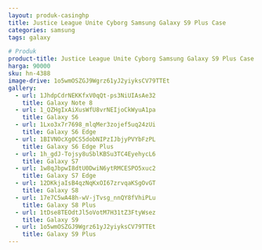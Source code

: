 ```yaml
---
layout: produk-casinghp
title: Justice League Unite Cyborg Samsung Galaxy S9 Plus Case
categories: samsung
tags: galaxy

# Produk
product-title: Justice League Unite Cyborg Samsung Galaxy S9 Plus Case
harga: 90000
sku: hn-4388
image-drive: 1o5wmOSZGJ9Wgrz61yJ2yiyksCV79TTEt
gallery:
  - url: 1JhdpCdrNEKKfxV0qQt-ps3NiUIAsAe32
    title: Galaxy Note 8
  - url: 1_QZHgIxAiXusWfU8vrNEIjoCkWyuA1pa
    title: Galaxy S6
  - url: 1Lxo3x7r7698_mlqMer3zojef5uq24zUi
    title: Galaxy S6 Edge
  - url: 1BIVNOcXg0CS5dobNIPzIJbjyPVYbFzPL
    title: Galaxy S6 Edge Plus
  - url: 1h_gdJ-Tojsy8uSblKBSu3TC4EyehycL6
    title: Galaxy S7
  - url: 1w8qJbpwI8dtU0DwiN6ytRMCESPO5xuc2
    title: Galaxy S7 Edge
  - url: 12DKkjaIsB4qzNqKxOI67zrvqaKSgOvGT
    title: Galaxy S8
  - url: 17e7C5wA48h-wV-jTvsg_nnQY8fVhiPLu
    title: Galaxy S8 Plus
  - url: 1tDse8TEOdtJl5oVotM7H31tZ3FtyWsez
    title: Galaxy S9
  - url: 1o5wmOSZGJ9Wgrz61yJ2yiyksCV79TTEt
    title: Galaxy S9 Plus
---
```


